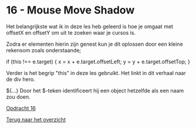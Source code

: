 # 16 - Mouse Move Shadow

Het belangrijkste wat ik in deze les heb geleerd is hoe je omgaat met offsetX en offsetY om uit te zoeken waar je cursos is. 

Zodra er elementen hierin zijn genest kun je dit oplossen door een kleine rekensom zoals onderstaande;

if (this !== e.target) {
				x = x + e.target.offsetLeft;
				y = y + e.target.offsetTop;
			}
			
Verder is het begrip "this" in deze les gebruikt. Het linkt in dit verhaal naar de div hero. 

${…} 
Door het $-teken identificeert hij een object hetzelfde als een naam zou doen.

[Opdracht 16](https://zeijls.github.io/SRPWesBos/16/index-START.html) <br>

[Terug naar het overzicht](https://zeijls.github.io/SRPWesBos/)
